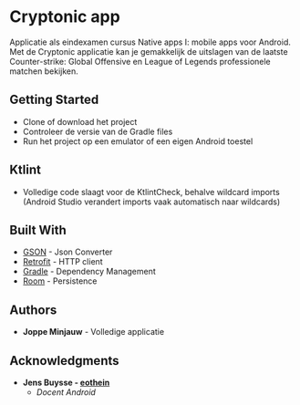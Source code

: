 # Cryptonic app
Applicatie als eindexamen cursus Native apps I: mobile apps voor Android.
Met de Cryptonic applicatie kan je gemakkelijk de uitslagen van de laatste Counter-strike: Global Offensive en League of Legends professionele matchen bekijken.

## Getting Started

* Clone of download het project
* Controleer de versie van de Gradle files
* Run het project op een emulator of een eigen Android toestel

## Ktlint

* Volledige code slaagt voor de KtlintCheck, behalve wildcard imports (Android Studio verandert imports vaak automatisch naar wildcards)

## Built With

* [GSON](https://github.com/google/gson) - Json Converter
* [Retrofit](https://square.github.io/retrofit/) - HTTP client
* [Gradle](https://gradle.org/) - Dependency Management
* [Room](https://developer.android.com/topic/libraries/architecture/room) - Persistence


## Authors

* **Joppe Minjauw** - Volledige applicatie


## Acknowledgments

* **Jens Buysse - [eothein](https://github.com/eothein)** 
  * *Docent Android*
